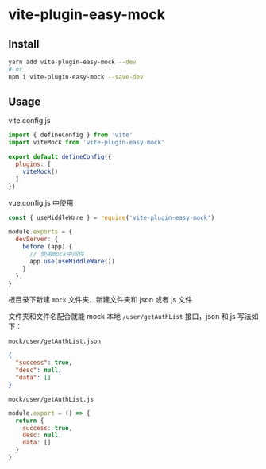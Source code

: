 # vite-plugin-easy-mock

## Install

```bash
yarn add vite-plugin-easy-mock --dev
# or
npm i vite-plugin-easy-mock --save-dev
```

## Usage

vite.config.js

```js
import { defineConfig } from 'vite'
import viteMock from 'vite-plugin-easy-mock'

export default defineConfig({
  plugins: [
    viteMock()
  ]
})
```

vue.config.js 中使用

```js
const { useMiddleWare } = require('vite-plugin-easy-mock')

module.exports = {
  devServer: {
    before (app) {
      // 使用mock中间件
      app.use(useMiddleWare())
    }
  },
}
```

根目录下新建 `mock` 文件夹，新建文件夹和 json 或者 js 文件

文件夹和文件名配合就能 mock 本地 `/user/getAuthList` 接口，json 和 js 写法如下：

`mock/user/getAuthList.json`

```json
{
  "success": true,
  "desc": null,
  "data": []
}
```

`mock/user/getAuthList.js`

```js
module.export = () => {
  return {
    success: true,
    desc: null,
    data: []
  }
}
```
